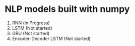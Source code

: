 # NLP models built with numpy

1. RNN (in Progress)
2. LSTM (Not started) 
3. GRU (Not started)
4. Encoder-Decoder LSTM (Not started) 
